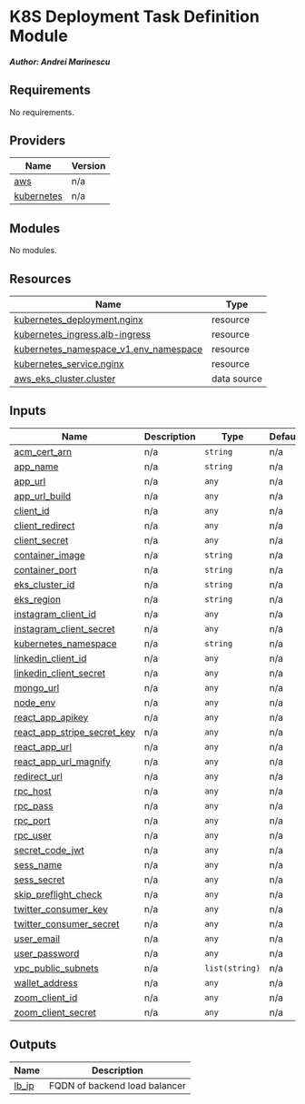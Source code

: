# K8S Deployment Task Definition Module
##### Author: Andrei Marinescu

## Requirements

No requirements.

## Providers

| Name | Version |
|------|---------|
| <a name="provider_aws"></a> [aws](#provider\_aws) | n/a |
| <a name="provider_kubernetes"></a> [kubernetes](#provider\_kubernetes) | n/a |

## Modules

No modules.

## Resources

| Name | Type |
|------|------|
| [kubernetes_deployment.nginx](https://registry.terraform.io/providers/hashicorp/kubernetes/latest/docs/resources/deployment) | resource |
| [kubernetes_ingress.alb-ingress](https://registry.terraform.io/providers/hashicorp/kubernetes/latest/docs/resources/ingress) | resource |
| [kubernetes_namespace_v1.env_namespace](https://registry.terraform.io/providers/hashicorp/kubernetes/latest/docs/resources/namespace_v1) | resource |
| [kubernetes_service.nginx](https://registry.terraform.io/providers/hashicorp/kubernetes/latest/docs/resources/service) | resource |
| [aws_eks_cluster.cluster](https://registry.terraform.io/providers/hashicorp/aws/latest/docs/data-sources/eks_cluster) | data source |

## Inputs

| Name | Description | Type | Default | Required |
|------|-------------|------|---------|:--------:|
| <a name="input_acm_cert_arn"></a> [acm\_cert\_arn](#input\_acm\_cert\_arn) | n/a | `string` | n/a | yes |
| <a name="input_app_name"></a> [app\_name](#input\_app\_name) | n/a | `string` | n/a | yes |
| <a name="input_app_url"></a> [app\_url](#input\_app\_url) | n/a | `any` | n/a | yes |
| <a name="input_app_url_build"></a> [app\_url\_build](#input\_app\_url\_build) | n/a | `any` | n/a | yes |
| <a name="input_client_id"></a> [client\_id](#input\_client\_id) | n/a | `any` | n/a | yes |
| <a name="input_client_redirect"></a> [client\_redirect](#input\_client\_redirect) | n/a | `any` | n/a | yes |
| <a name="input_client_secret"></a> [client\_secret](#input\_client\_secret) | n/a | `any` | n/a | yes |
| <a name="input_container_image"></a> [container\_image](#input\_container\_image) | n/a | `string` | n/a | yes |
| <a name="input_container_port"></a> [container\_port](#input\_container\_port) | n/a | `string` | n/a | yes |
| <a name="input_eks_cluster_id"></a> [eks\_cluster\_id](#input\_eks\_cluster\_id) | n/a | `string` | n/a | yes |
| <a name="input_eks_region"></a> [eks\_region](#input\_eks\_region) | n/a | `string` | n/a | yes |
| <a name="input_instagram_client_id"></a> [instagram\_client\_id](#input\_instagram\_client\_id) | n/a | `any` | n/a | yes |
| <a name="input_instagram_client_secret"></a> [instagram\_client\_secret](#input\_instagram\_client\_secret) | n/a | `any` | n/a | yes |
| <a name="input_kubernetes_namespace"></a> [kubernetes\_namespace](#input\_kubernetes\_namespace) | n/a | `string` | n/a | yes |
| <a name="input_linkedin_client_id"></a> [linkedin\_client\_id](#input\_linkedin\_client\_id) | n/a | `any` | n/a | yes |
| <a name="input_linkedin_client_secret"></a> [linkedin\_client\_secret](#input\_linkedin\_client\_secret) | n/a | `any` | n/a | yes |
| <a name="input_mongo_url"></a> [mongo\_url](#input\_mongo\_url) | n/a | `any` | n/a | yes |
| <a name="input_node_env"></a> [node\_env](#input\_node\_env) | n/a | `any` | n/a | yes |
| <a name="input_react_app_apikey"></a> [react\_app\_apikey](#input\_react\_app\_apikey) | n/a | `any` | n/a | yes |
| <a name="input_react_app_stripe_secret_key"></a> [react\_app\_stripe\_secret\_key](#input\_react\_app\_stripe\_secret\_key) | n/a | `any` | n/a | yes |
| <a name="input_react_app_url"></a> [react\_app\_url](#input\_react\_app\_url) | n/a | `any` | n/a | yes |
| <a name="input_react_app_url_magnify"></a> [react\_app\_url\_magnify](#input\_react\_app\_url\_magnify) | n/a | `any` | n/a | yes |
| <a name="input_redirect_url"></a> [redirect\_url](#input\_redirect\_url) | n/a | `any` | n/a | yes |
| <a name="input_rpc_host"></a> [rpc\_host](#input\_rpc\_host) | n/a | `any` | n/a | yes |
| <a name="input_rpc_pass"></a> [rpc\_pass](#input\_rpc\_pass) | n/a | `any` | n/a | yes |
| <a name="input_rpc_port"></a> [rpc\_port](#input\_rpc\_port) | n/a | `any` | n/a | yes |
| <a name="input_rpc_user"></a> [rpc\_user](#input\_rpc\_user) | n/a | `any` | n/a | yes |
| <a name="input_secret_code_jwt"></a> [secret\_code\_jwt](#input\_secret\_code\_jwt) | n/a | `any` | n/a | yes |
| <a name="input_sess_name"></a> [sess\_name](#input\_sess\_name) | n/a | `any` | n/a | yes |
| <a name="input_sess_secret"></a> [sess\_secret](#input\_sess\_secret) | n/a | `any` | n/a | yes |
| <a name="input_skip_preflight_check"></a> [skip\_preflight\_check](#input\_skip\_preflight\_check) | n/a | `any` | n/a | yes |
| <a name="input_twitter_consumer_key"></a> [twitter\_consumer\_key](#input\_twitter\_consumer\_key) | n/a | `any` | n/a | yes |
| <a name="input_twitter_consumer_secret"></a> [twitter\_consumer\_secret](#input\_twitter\_consumer\_secret) | n/a | `any` | n/a | yes |
| <a name="input_user_email"></a> [user\_email](#input\_user\_email) | n/a | `any` | n/a | yes |
| <a name="input_user_password"></a> [user\_password](#input\_user\_password) | n/a | `any` | n/a | yes |
| <a name="input_vpc_public_subnets"></a> [vpc\_public\_subnets](#input\_vpc\_public\_subnets) | n/a | `list(string)` | n/a | yes |
| <a name="input_wallet_address"></a> [wallet\_address](#input\_wallet\_address) | n/a | `any` | n/a | yes |
| <a name="input_zoom_client_id"></a> [zoom\_client\_id](#input\_zoom\_client\_id) | n/a | `any` | n/a | yes |
| <a name="input_zoom_client_secret"></a> [zoom\_client\_secret](#input\_zoom\_client\_secret) | n/a | `any` | n/a | yes |

## Outputs

| Name | Description |
|------|-------------|
| <a name="output_lb_ip"></a> [lb\_ip](#output\_lb\_ip) | FQDN of backend load balancer |
